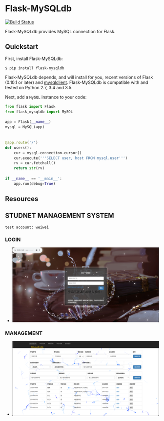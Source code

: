 Flask-MySQLdb
================

[![Build Status](https://travis-ci.org/admiralobvious/flask-mysqldb.svg?branch=master)](https://travis-ci.org/admiralobvious/flask-mysqldb)

Flask-MySQLdb provides MySQL connection for Flask.

Quickstart
----------

First, install Flask-MySQLdb:
    
    $ pip install flask-mysqldb
    
Flask-MySQLdb depends, and will install for you, recent versions of Flask
(0.10.1 or later) and [mysqlclient](https://github.com/PyMySQL/mysqlclient-python). Flask-MySQLdb is compatible
with and tested on Python 2.7, 3.4 and 3.5.

Next, add a ``MySQL`` instance to your code:

```python
from flask import Flask
from flask_mysqldb import MySQL

app = Flask(__name__)
mysql = MySQL(app)


@app.route('/')
def users():
    cur = mysql.connection.cursor()
    cur.execute('''SELECT user, host FROM mysql.user''')
    rv = cur.fetchall()
    return str(rv)

if __name__ == '__main__':
    app.run(debug=True)
```


Resources
---------

## STUDNET MANAGEMENT SYSTEM
```
test account: weiwei
```
### LOGIN

- ![login](./login.png)
### MANAGEMENT
- ![management](./management.png)
